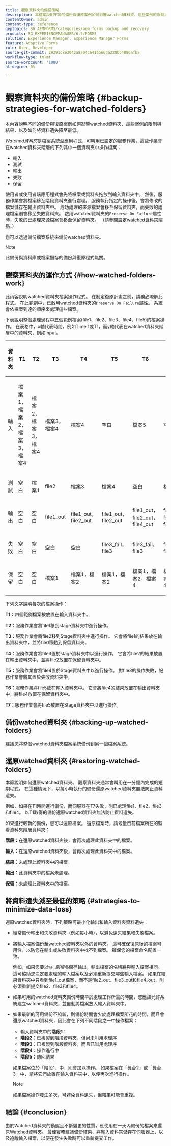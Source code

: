 ```yaml
---
title: 觀察資料夾的備份策略
description: 本檔案說明不同的備份與復原案例如何影響watched資料夾、這些案例的限制與結果，以及如何將資料遺失降至最低。
contentOwner: admin
content-type: reference
geptopics: SG_AEMFORMS/categories/aem_forms_backup_and_recovery
products: SG_EXPERIENCEMANAGER/6.5/FORMS
solution: Experience Manager, Experience Manager Forms
feature: Adaptive Forms
role: User, Developer
source-git-commit: 29391c8e3042a8a04c64165663a228bb4886afb5
workflow-type: tm+mt
source-wordcount: '1080'
ht-degree: 0%

---
```


# 觀察資料夾的備份策略 {#backup-strategies-for-watched-folders}

本內容說明不同的備份與復原案例如何影響watched資料夾、這些案例的限制與結果，以及如何將資料遺失降至最低。

*Watched資料夾*&#x200B;是檔案系統型應用程式，可叫用已設定的服務作業，這些作業會在watched資料夾階層的下列其中一個資料夾中操作檔案：

* 輸入
* 測試
* 輸出
* 失敗
* 保留

使用者或使用者端應用程式會先將檔案或資料夾拖放到輸入資料夾中。 然後，服務作業會將檔案移至階段資料夾進行處理。 服務執行指定的操作後，會將修改的檔案儲存在輸出資料夾中。 成功處理的來源檔案會移至保留資料夾，而失敗的處理檔案則會移至失敗資料夾。 啟用watched資料夾的`Preserve On Failure`屬性時，失敗的已處理來源檔案會移至保留資料夾。 （請參閱[設定watched資料夾端點](/help/forms/using/admin-help/configuring-watched-folder-endpoints.md#configuring-watched-folder-endpoints)。）

您可以透過備份檔案系統來備份watched資料夾。

>[!NOTE]
>
>此備份與資料庫或檔案儲存的備份與復原程式無關。

## 觀察資料夾的運作方式 {#how-watched-folders-work}

此內容說明watched資料夾檔案操作程式。 在制定復原計畫之前，請務必瞭解此程式。 在此範例中，已啟用watched資料夾的`Preserve On Failure`屬性。 系統會依檔案到達的順序來處理這些檔案。

下表說明整個處理過程中五個範例檔案(file1、file2、file3、file4、file5)的檔案操作。 在表格中，x軸代表時間，例如Time 1或T1，而y軸代表在watched資料夾階層中的資料夾，例如Input。

<table>
 <thead>
  <tr>
   <th><p>資料夾</p></th>
   <th><p>T1</p></th>
   <th><p>T2</p></th>
   <th><p>T3</p></th>
   <th><p>T4</p></th>
   <th><p>T5</p></th>
   <th><p>T6</p></th>
   <th><p>T7</p></th>
  </tr>
 </thead>
 <tbody>
  <tr>
   <td><p>輸入</p></td>
   <td><p>檔案1，檔案2，檔案3，檔案4</p></td>
   <td><p>檔案2，檔案3，檔案4</p></td>
   <td><p>檔案3，檔案4</p></td>
   <td><p>檔案4</p></td>
   <td><p>空白</p></td>
   <td><p>檔案5</p></td>
   <td><p>空白</p></td>
  </tr>
  <tr>
   <td><p>測試</p></td>
   <td><p>空白</p></td>
   <td><p>檔案1</p></td>
   <td><p>file2</p></td>
   <td><p>檔案3</p></td>
   <td><p>檔案4</p></td>
   <td><p>空白</p></td>
   <td><p>檔案5</p></td>
  </tr>
  <tr>
   <td><p>輸出</p></td>
   <td><p>空白</p></td>
   <td><p>空白</p></td>
   <td><p>file1_out</p></td>
   <td><p>file1_out， file2_out</p></td>
   <td><p>file1_out， file2_out</p></td>
   <td><p>file1_out， file2_out， file4_out</p></td>
   <td><p>file1_out， file2_out， file4_out</p></td>
  </tr>
  <tr>
   <td><p>失敗</p></td>
   <td><p>空白</p></td>
   <td><p>空白</p></td>
   <td><p>空白</p></td>
   <td><p>空白</p></td>
   <td><p>file3_fail， file3 </p></td>
   <td><p>file3_fail， file3 </p></td>
   <td><p>file3_fail， file3 </p></td>
  </tr>
  <tr>
   <td><p>保留</p></td>
   <td><p>空白</p></td>
   <td><p>空白</p></td>
   <td><p>檔案1 </p></td>
   <td><p>檔案1，檔案2 </p></td>
   <td><p>檔案1，檔案2 </p></td>
   <td><p>檔案1，檔案2，檔案4 </p></td>
   <td><p>檔案1，檔案2，檔案4 </p></td>
  </tr>
 </tbody>
</table>

下列文字說明每次的檔案操作：

**T1：**&#x200B;四個範例檔案被放置在輸入資料夾中。

**T2：**&#x200B;服務作業會將file1移到stage資料夾中進行操作。

**T3：**&#x200B;服務作業會將file2移到Stage資料夾中進行操作。 它會將file1的結果放在輸出資料夾中，並將file1移動到保留資料夾。

**T4：**&#x200B;服務作業會將file3置於stage資料夾中以進行操作。 它會將file2的結果放置在輸出資料夾中，並將file2放置在保留資料夾中。

**T5：**&#x200B;服務作業會將file4置於Stage資料夾中以進行操作。 對file3的操作失敗，服務作業會將其置於失敗資料夾中。

**T6：**&#x200B;服務作業將file5放在輸入資料夾中。 它會將file4的結果放置在輸出資料夾中，將file4放置在保留資料夾中。

**T7：**&#x200B;服務作業會將file5放置在Stage資料夾中以進行操作。

## 備份watched資料夾 {#backing-up-watched-folders}

建議您將整個watched資料夾檔案系統備份到另一個檔案系統。

## 還原watched資料夾 {#restoring-watched-folders}

本節說明如何還原watched資料夾。 觀察資料夾通常會叫用在一分鐘內完成的短期程式。 在這種情況下，以每小時執行的備份還原watched資料夾無法防止資料遺失。

例如，如果在T1時間進行備份，而伺服器在T7失敗，則已處理file1、file2、file3和file4。 以T1取得的備份還原watched資料夾無法防止資料遺失。

如果進行較新的備份，您可以還原檔案。 還原檔案時，請考量目前檔案所在的監看資料夾階層資料夾：

**階段：**&#x200B;在還原watched資料夾後，會再次處理此資料夾中的檔案。

**輸入：**&#x200B;在還原watched資料夾後，會再次處理此資料夾中的檔案。

**結果：**&#x200B;未處理此資料夾中的檔案。

**輸出：**&#x200B;此資料夾中的檔案未處理。

**保留：**&#x200B;未處理此資料夾中的檔案。

## 將資料遺失減至最低的策略 {#strategies-to-minimize-data-loss}

還原watched資料夾時，下列策略可最小化輸出和輸入資料夾資料遺失：

* 經常備份輸出和失敗資料夾（例如每小時），以避免遺失結果和失敗檔案。
* 將輸入檔案備份至watched資料夾以外的資料夾。 這可確保復原後的檔案可用性，以防您在輸出或失敗資料夾中找不到檔案。 確保您的檔案命名配置一致。

  例如，如果您要以&#x200B;`%F.`*副檔名*&#x200B;儲存輸出，輸出檔案的名稱將與輸入檔案相同。 這可協助您決定要處理的輸入檔案以及必須重新提交哪些輸入檔案。 如果在結果資料夾中只看到file1_out檔案，而不是file2_out、file3_out和file4_out，則必須重新提交file2、file3和file4。

* 如果可用的watched資料夾備份時間早於處理工作所需的時間，您應該允許系統建立watched資料夾，並自動將檔案放入輸入資料夾中。
* 如果最新的可用備份不夠新，則備份時間會少於處理檔案所花的時間，而且會還原watched資料夾，因此會在下列不同階段之一中操作檔案：

   * 輸入資料夾中的&#x200B;**階段1：**
   * **階段2：**&#x200B;已複製到階段資料夾，但尚未叫用處理序
   * **階段3：**&#x200B;已複製到階段資料夾，而且已叫用處理序
   * **階段4：**&#x200B;操作進行中
   * **階段5：**&#x200B;傳回結果

  如果檔案位於「階段1」中，則會加以操作。 如果檔案在「舞台2」或「舞台3」中，請將它們放置在輸入資料夾中，以便再次進行操作。

  >[!NOTE]
  >
  >如果檔案操作發生多次，可避免資料遺失，但結果可能會重複。

## 結論 {#conclusion}

由於Watched資料夾的動態且不斷變更的性質，應使用在一天內備份的檔案來還原Watched資料夾。 最佳實務建議備份結果、將輸入資料夾儲存在伺服器上，以及追蹤輸入檔案，以便在發生失敗時可以重新提交工作。
